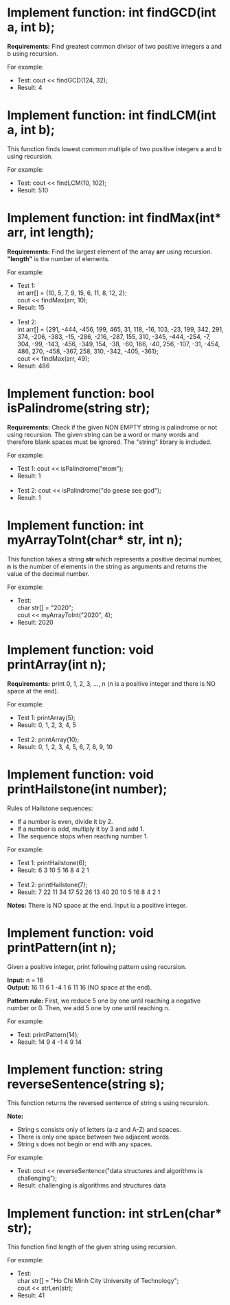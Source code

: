 # Implement function: int findGCD(int a, int b);

**Requirements:** Find greatest common divisor of two positive integers a and b using recursion.

For example:
+ Test: cout << findGCD(124, 32);
+ Result: 4

# Implement function: int findLCM(int a, int b);

This function finds lowest common multiple of two positive integers a and b using recursion.

For example:
+ Test: cout << findLCM(10, 102);
+ Result: 510

# Implement function: int findMax(int* arr, int length);

**Requirements:** Find the largest element of the array **arr** using recursion. **"length"** is the number of elements.

For example:
+ Test 1:<br/>
int arr[] = {10, 5, 7, 9, 15, 6, 11, 8, 12, 2};<br/>
cout << findMax(arr, 10);
+ Result: 15
<br/><br/>
+ Test 2:<br/>
int arr[] = {291, -444, -456, 199, 465, 31, 118, -16, 103, -23, 199, 342, 291, 374, -206, -383, -15, -286, -216, -287, 155, 310, -345, -444, -254, -7, 304, -99, -143, -456, -349, 154, -38, -60, 166, -40, 256, -107, -31, -454, 486, 270, -458, -367, 258, 310, -342, -405, -361};<br/>
cout << findMax(arr, 49);
+ Result: 486

# Implement function: bool isPalindrome(string str);

**Requirements:** Check if the given NON EMPTY string is palindrome or not using recursion. The given string can be a word or many words and therefore blank spaces must be ignored. The "string" library is included.

For example:
+ Test 1: cout << isPalindrome("mom");
+ Result: 1
<br/><br/>
+ Test 2: cout << isPalindrome("do geese see god");
+ Result: 1

# Implement function: int myArrayToInt(char* str, int n);

This function takes a string **str** which represents a positive decimal number, **n** is the number of elements in the string as arguments and returns the value of the decimal number.

For example:
+ Test:<br/>
char str[] = "2020";<br/>
cout << myArrayToInt("2020", 4);
+ Result: 2020

# Implement function: void printArray(int n);

**Requirements:** print 0, 1, 2, 3, ..., n (n is a positive integer and there is NO space at the end).

For example:
+ Test 1: printArray(5);
+ Result: 0, 1, 2, 3, 4, 5
<br/><br/>
+ Test 2: printArray(10);
+ Result: 0, 1, 2, 3, 4, 5, 6, 7, 8, 9, 10

# Implement function: void printHailstone(int number);

Rules of Hailstone sequences:
+ If a number is even, divide it by 2.
+ If a number is odd, multiply it by 3 and add 1.
+ The sequence stops when reaching number 1.

For example:
+ Test 1: printHailstone(6);
+ Result: 6 3 10 5 16 8 4 2 1
<br/><br/>
+ Test 2: printHailstone(7);
+ Result: 7 22 11 34 17 52 26 13 40 20 10 5 16 8 4 2 1

**Notes:** There is NO space at the end. Input is a positive integer.

# Implement function: void printPattern(int n);
Given a positive integer, print following pattern using recursion.

**Input:** n = 16<br/>
**Output:** 16 11 6 1 -4 1 6 11 16 (NO space at the end).

**Pattern rule:** First, we reduce 5 one by one until reaching a negative number or 0. Then, we add 5 one by one until reaching n.

For example:
+ Test: printPattern(14);
+ Result: 14 9 4 -1 4 9 14

# Implement function: string reverseSentence(string s);

This function returns the reversed sentence of string s using recursion.

**Note:**
+ String s consists only of letters (a-z and A-Z) and spaces.
+ There is only one space between two adjacent words.
+ String s does not begin or end with any spaces.

For example:
+ Test: cout << reverseSentence("data structures and algorithms is challenging");
+ Result: challenging is algorithms and structures data

# Implement function: int strLen(char* str);

This function find length of the given string using recursion.

For example:
+ Test:<br/>
char str[] = "Ho Chi Minh City University of Technology";<br/>
cout << strLen(str);
+ Result: 41
